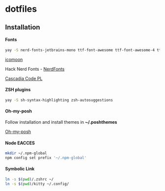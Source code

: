 # dotfiles

## Installation

#### Fonts
```sh
yay -S nerd-fonts-jetbrains-mono ttf-font-awesome ttf-font-awesome-4 ttf-material-design-icons
```

[icomoon](https://www.dropbox.com/s/hrkub2yo9iapljz/icomoon.zip?dl=0)

Hack Nerd Fonts - [NerdFonts](https://www.nerdfonts.com/font-downloads)

[Cascadia Code PL](https://github.com/microsoft/cascadia-code/releases)

#### ZSH plugins
```sh
yay -S sh-syntax-highlighting zsh-autosuggestions
```

#### Oh-my-posh
Follow installation and install themes in __~/.poshthemes__

[Oh-my-posh](https://ohmyposh.dev/)

#### Node EACCES
```sh
mkdir ~/.npm-global
npm config set prefix '~/.npm-global'
```

#### Symbolic Link
```sh
ln -s $(pwd)/.zshrc ~/
ln -s $(pwd)/kitty ~/.config/
```
